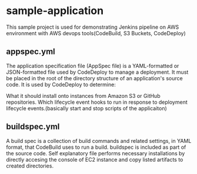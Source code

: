 # sample-application

This sample project is used for demonstrating Jenkins pipeline on AWS environment with AWS devops tools(CodeBuild, S3 Buckets, CodeDeploy)

## appspec.yml
The application specification file (AppSpec file) is a YAML-formatted or JSON-formatted file used by CodeDeploy to manage a deployment. It must be placed in the root of the directory structure of an application's source code. 
It is used by CodeDeploy to determine:

What it should install onto instances from Amazon S3 or GitHub repositories.
Which lifecycle event hooks to run in response to deployment lifecycle events.(basically start and stop scripts of the applicaiton)

## buildspec.yml
A build spec is a collection of build commands and related settings, in YAML format, that CodeBuild uses to run a build. buildspec is included as part of the source code. Self explanatory file performs necessary installations by directly accesing the console of EC2 instance and copy listed artifacts to created directories.



